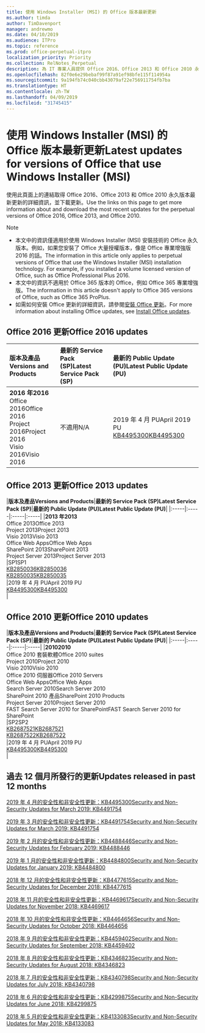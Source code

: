 ```yaml
---
title: 使用 Windows Installer (MSI) 的 Office 版本最新更新
ms.author: timda
author: TimDavenport
manager: andrewmo
ms.date: 04/10/2019
ms.audience: ITPro
ms.topic: reference
ms.prod: office-perpetual-itpro
localization_priority: Priority
ms.collection: RelNotes_Perpetual
description: 為 IT 專業人員提供 Office 2016、Office 2013 和 Office 2010 永久版本的最新更新資訊連結
ms.openlocfilehash: 82f0e6e29bebaf99f87a91ef98bfe115f114954a
ms.sourcegitcommit: 9a194fb74c040cbb43079af22e756911754fb7ba
ms.translationtype: HT
ms.contentlocale: zh-TW
ms.lasthandoff: 04/09/2019
ms.locfileid: "31745415"
---
```

# <a name="latest-updates-for-versions-of-office-that-use-windows-installer-msi"></a><span data-ttu-id="bdb98-103">使用 Windows Installer (MSI) 的 Office 版本最新更新</span><span class="sxs-lookup"><span data-stu-id="bdb98-103">Latest updates for versions of Office that use Windows Installer (MSI)</span></span>

<span data-ttu-id="bdb98-104">使用此頁面上的連結取得 Office 2016、Office 2013 和 Office 2010 永久版本最新更新的詳細資訊，並下載更新。</span><span class="sxs-lookup"><span data-stu-id="bdb98-104">Use the links on this page to get more information about and download the most recent updates for the perpetual versions of Office 2016, Office 2013, and Office 2010.</span></span>
  
 
> [!NOTE]
> - <span data-ttu-id="bdb98-p101">本文中的資訊僅適用於使用 Windows Installer (MSI) 安裝技術的 Office 永久版本。例如，如果您安裝了 Office 大量授權版本，像是 Office 專業增強版 2016 的話。</span><span class="sxs-lookup"><span data-stu-id="bdb98-p101">The information in this article only applies to perpetual versions of Office that use the Windows Installer (MSI) installation technology. For example, if you installed a volume licensed version of Office, such as Office Professional Plus 2016.</span></span>
> - <span data-ttu-id="bdb98-107">本文中的資訊不適用於 Office 365 版本的 Office，例如 Office 365 專業增強版。</span><span class="sxs-lookup"><span data-stu-id="bdb98-107">The information in this article doesn't apply to Office 365 versions of Office, such as Office 365 ProPlus.</span></span>
> - <span data-ttu-id="bdb98-108">如需如何安裝 Office 更新的詳細資訊，請參閱[安裝 Office 更新](https://support.office.com/article/2ab296f3-7f03-43a2-8e50-46de917611c5)。</span><span class="sxs-lookup"><span data-stu-id="bdb98-108">For more information about installing Office updates, see [Install Office updates](https://support.office.com/article/2ab296f3-7f03-43a2-8e50-46de917611c5).</span></span> 


## <a name="office-2016-updates"></a><span data-ttu-id="bdb98-109">Office 2016 更新</span><span class="sxs-lookup"><span data-stu-id="bdb98-109">Office 2016 updates</span></span>

|**<span data-ttu-id="bdb98-110">版本及產品</span><span class="sxs-lookup"><span data-stu-id="bdb98-110">Versions and Products</span></span>**|**<span data-ttu-id="bdb98-111">最新的 Service Pack (SP)</span><span class="sxs-lookup"><span data-stu-id="bdb98-111">Latest Service Pack (SP)</span></span>**|**<span data-ttu-id="bdb98-112">最新的 Public Update (PU)</span><span class="sxs-lookup"><span data-stu-id="bdb98-112">Latest Public Update (PU)</span></span>**|
|:-----|:-----|:-----|
|**<span data-ttu-id="bdb98-113">2016 年</span><span class="sxs-lookup"><span data-stu-id="bdb98-113">2016</span></span>** <br/> <span data-ttu-id="bdb98-114">Office 2016</span><span class="sxs-lookup"><span data-stu-id="bdb98-114">Office 2016</span></span>  <br/> <span data-ttu-id="bdb98-115">Project 2016</span><span class="sxs-lookup"><span data-stu-id="bdb98-115">Project 2016</span></span>  <br/> <span data-ttu-id="bdb98-116">Visio 2016</span><span class="sxs-lookup"><span data-stu-id="bdb98-116">Visio 2016</span></span>  <br/> |<span data-ttu-id="bdb98-117">不適用</span><span class="sxs-lookup"><span data-stu-id="bdb98-117">N/A</span></span>  <br/> |<span data-ttu-id="bdb98-118">2019 年 4 月 PU</span><span class="sxs-lookup"><span data-stu-id="bdb98-118">April 2019 PU</span></span>  <br/> [<span data-ttu-id="bdb98-119">KB4495300</span><span class="sxs-lookup"><span data-stu-id="bdb98-119">KB4495300</span></span>](https://support.microsoft.com/help/4495300) <br/> |
   
## <a name="office-2013-updates"></a><span data-ttu-id="bdb98-120">Office 2013 更新</span><span class="sxs-lookup"><span data-stu-id="bdb98-120">Office 2013 updates</span></span>

|**<span data-ttu-id="bdb98-121">版本及產品</span><span class="sxs-lookup"><span data-stu-id="bdb98-121">Versions and Products</span></span>**|**<span data-ttu-id="bdb98-122">最新的 Service Pack (SP)</span><span class="sxs-lookup"><span data-stu-id="bdb98-122">Latest Service Pack (SP)</span></span>**|**<span data-ttu-id="bdb98-123">最新的 Public Update (PU)</span><span class="sxs-lookup"><span data-stu-id="bdb98-123">Latest Public Update (PU)</span></span>**|
|:-----|:-----|:-----|:-----|
|**<span data-ttu-id="bdb98-124">2013 年</span><span class="sxs-lookup"><span data-stu-id="bdb98-124">2013</span></span>** <br/> <span data-ttu-id="bdb98-125">Office 2013</span><span class="sxs-lookup"><span data-stu-id="bdb98-125">Office 2013</span></span>  <br/> <span data-ttu-id="bdb98-126">Project 2013</span><span class="sxs-lookup"><span data-stu-id="bdb98-126">Project 2013</span></span>  <br/> <span data-ttu-id="bdb98-127">Visio 2013</span><span class="sxs-lookup"><span data-stu-id="bdb98-127">Visio 2013</span></span>  <br/> <span data-ttu-id="bdb98-128">Office Web Apps</span><span class="sxs-lookup"><span data-stu-id="bdb98-128">Office Web Apps</span></span>  <br/> <span data-ttu-id="bdb98-129">SharePoint 2013</span><span class="sxs-lookup"><span data-stu-id="bdb98-129">SharePoint 2013</span></span>  <br/> <span data-ttu-id="bdb98-130">Project Server 2013</span><span class="sxs-lookup"><span data-stu-id="bdb98-130">Project Server 2013</span></span>  <br/> |<span data-ttu-id="bdb98-131">SP1</span><span class="sxs-lookup"><span data-stu-id="bdb98-131">SP1</span></span> <br/> [<span data-ttu-id="bdb98-132">KB2850036</span><span class="sxs-lookup"><span data-stu-id="bdb98-132">KB2850036</span></span>](https://support.microsoft.com/kb/2850036) <br/>[<span data-ttu-id="bdb98-133">KB2850035</span><span class="sxs-lookup"><span data-stu-id="bdb98-133">KB2850035</span></span>](https://support.microsoft.com/kb/2850035) <br/> |<span data-ttu-id="bdb98-134">2019 年 4 月 PU</span><span class="sxs-lookup"><span data-stu-id="bdb98-134">April 2019 PU</span></span>  <br/> [<span data-ttu-id="bdb98-135">KB4495300</span><span class="sxs-lookup"><span data-stu-id="bdb98-135">KB4495300</span></span>](https://support.microsoft.com/help/4495300) <br/> |
   
## <a name="office-2010-updates"></a><span data-ttu-id="bdb98-136">Office 2010 更新</span><span class="sxs-lookup"><span data-stu-id="bdb98-136">Office 2010 updates</span></span>

|**<span data-ttu-id="bdb98-137">版本及產品</span><span class="sxs-lookup"><span data-stu-id="bdb98-137">Versions and Products</span></span>**|**<span data-ttu-id="bdb98-138">最新的 Service Pack (SP)</span><span class="sxs-lookup"><span data-stu-id="bdb98-138">Latest Service Pack (SP)</span></span>**|**<span data-ttu-id="bdb98-139">最新的 Public Update (PU)</span><span class="sxs-lookup"><span data-stu-id="bdb98-139">Latest Public Update (PU)</span></span>**|
|:-----|:-----|:-----|:-----|
|**<span data-ttu-id="bdb98-140">2010</span><span class="sxs-lookup"><span data-stu-id="bdb98-140">2010</span></span>** <br/> <span data-ttu-id="bdb98-141">Office 2010 套裝軟體</span><span class="sxs-lookup"><span data-stu-id="bdb98-141">Office 2010 suites</span></span>  <br/> <span data-ttu-id="bdb98-142">Project 2010</span><span class="sxs-lookup"><span data-stu-id="bdb98-142">Project 2010</span></span>  <br/> <span data-ttu-id="bdb98-143">Visio 2010</span><span class="sxs-lookup"><span data-stu-id="bdb98-143">Visio 2010</span></span>  <br/> <span data-ttu-id="bdb98-144">Office 2010 伺服器</span><span class="sxs-lookup"><span data-stu-id="bdb98-144">Office 2010 Servers</span></span>  <br/> <span data-ttu-id="bdb98-145">Office Web Apps</span><span class="sxs-lookup"><span data-stu-id="bdb98-145">Office Web Apps</span></span>  <br/> <span data-ttu-id="bdb98-146">Search Server 2010</span><span class="sxs-lookup"><span data-stu-id="bdb98-146">Search Server 2010</span></span>  <br/> <span data-ttu-id="bdb98-147">SharePoint 2010 產品</span><span class="sxs-lookup"><span data-stu-id="bdb98-147">SharePoint 2010 Products</span></span>  <br/> <span data-ttu-id="bdb98-148">Project Server 2010</span><span class="sxs-lookup"><span data-stu-id="bdb98-148">Project Server 2010</span></span>  <br/> <span data-ttu-id="bdb98-149">FAST Search Server 2010 for SharePoint</span><span class="sxs-lookup"><span data-stu-id="bdb98-149">FAST Search Server 2010 for SharePoint</span></span>  <br/> |<span data-ttu-id="bdb98-150">SP2</span><span class="sxs-lookup"><span data-stu-id="bdb98-150">SP2</span></span> <br/>[<span data-ttu-id="bdb98-151">KB2687521</span><span class="sxs-lookup"><span data-stu-id="bdb98-151">KB2687521</span></span>](https://support.microsoft.com/kb/2687521) <br/> [<span data-ttu-id="bdb98-152">KB2687522</span><span class="sxs-lookup"><span data-stu-id="bdb98-152">KB2687522</span></span>](https://support.microsoft.com/kb/2687522) <br/> |<span data-ttu-id="bdb98-153">2019 年 4 月 PU</span><span class="sxs-lookup"><span data-stu-id="bdb98-153">April 2019 PU</span></span> <br/>[<span data-ttu-id="bdb98-154">KB4495300</span><span class="sxs-lookup"><span data-stu-id="bdb98-154">KB4495300</span></span>](https://support.microsoft.com/help/4495300) <br/>|
   

   
## <a name="updates-released-in-past-12-months"></a><span data-ttu-id="bdb98-155">過去 12 個月所發行的更新</span><span class="sxs-lookup"><span data-stu-id="bdb98-155">Updates released in past 12 months</span></span>

[<span data-ttu-id="bdb98-156">2019 年 4 月的安全性和非安全性更新：KB4495300</span><span class="sxs-lookup"><span data-stu-id="bdb98-156">Security and Non-Security Updates for March 2019: KB4491754</span></span>](https://support.microsoft.com/en-us/help/4495300)

[<span data-ttu-id="bdb98-157">2019 年 3 月的安全性和非安全性更新：KB4491754</span><span class="sxs-lookup"><span data-stu-id="bdb98-157">Security and Non-Security Updates for March 2019: KB4491754</span></span>](https://support.microsoft.com/en-us/help/4491754) 

[<span data-ttu-id="bdb98-158">2019 年 2 月的安全性和非安全性更新：KB4488446</span><span class="sxs-lookup"><span data-stu-id="bdb98-158">Security and Non-Security Updates for February 2019: KB4488446</span></span>](https://support.microsoft.com/help/4488446)

[<span data-ttu-id="bdb98-159">2019 年 1 月的安全性和非安全性更新：KB4484800</span><span class="sxs-lookup"><span data-stu-id="bdb98-159">Security and Non-Security Updates for January 2019: KB4484800</span></span>](https://support.microsoft.com/help/4484800)

[<span data-ttu-id="bdb98-160">2018 年 12 月的安全性和非安全性更新：KB4477615</span><span class="sxs-lookup"><span data-stu-id="bdb98-160">Security and Non-Security Updates for December 2018: KB4477615</span></span>](https://support.microsoft.com/help/4477615)

[<span data-ttu-id="bdb98-161">2018 年 11 月的安全性和非安全性更新：KB4469617</span><span class="sxs-lookup"><span data-stu-id="bdb98-161">Security and Non-Security Updates for November 2018: KB4469617</span></span>](https://support.microsoft.com/help/4469617)

[<span data-ttu-id="bdb98-162">2018 年 10 月的安全性和非安全性更新：KB4464656</span><span class="sxs-lookup"><span data-stu-id="bdb98-162">Security and Non-Security Updates for October 2018: KB4464656</span></span>](https://support.microsoft.com/help/4464656)

[<span data-ttu-id="bdb98-163">2018 年 9 月的安全性和非安全性更新：KB4459402</span><span class="sxs-lookup"><span data-stu-id="bdb98-163">Security and Non-Security Updates for September 2018: KB4459402</span></span>](https://support.microsoft.com/help/4459402) 

[<span data-ttu-id="bdb98-164">2018 年 8 月的安全性和非安全性更新：KB4346823</span><span class="sxs-lookup"><span data-stu-id="bdb98-164">Security and Non-Security Updates for August 2018: KB4346823</span></span>](https://support.microsoft.com/help/4346823)   

[<span data-ttu-id="bdb98-165">2018 年 7 月的安全性和非安全性更新：KB4340798</span><span class="sxs-lookup"><span data-stu-id="bdb98-165">Security and Non-Security Updates for July 2018: KB4340798</span></span>](https://support.microsoft.com/help/4340798)   

[<span data-ttu-id="bdb98-166">2018 年 6 月的安全性和非安全性更新：KB4299875</span><span class="sxs-lookup"><span data-stu-id="bdb98-166">Security and Non-Security Updates for June 2018: KB4299875</span></span>](https://support.microsoft.com/help/4299875)  

[<span data-ttu-id="bdb98-167">2018 年 5 月的安全性和非安全性更新：KB4133083</span><span class="sxs-lookup"><span data-stu-id="bdb98-167">Security and Non-Security Updates for May 2018: KB4133083</span></span> ](https://support.microsoft.com/en-us/help/4133083)
  
 
  
 
  

  
   
  
